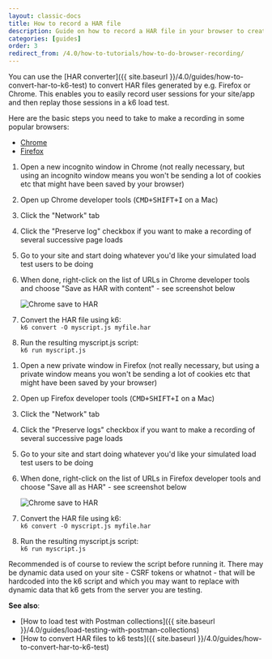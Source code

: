 ```yaml
---
layout: classic-docs
title: How to record a HAR file
description: Guide on how to record a HAR file in your browser to create a k6 load test script
categories: [guides]
order: 3
redirect_from: /4.0/how-to-tutorials/how-to-do-browser-recording/
---
```


You can use the [HAR converter]({{ site.baseurl }}/4.0/guides/how-to-convert-har-to-k6-test) to convert HAR files generated by e.g. Firefox or Chrome. This enables you to easily record user sessions for your site/app and then replay those sessions in a k6 load test.

Here are the basic steps you need to take to make a recording in some popular browsers:

<div class="row platform-tabs">
    <div class="col-12">
        <ul class="nav nav-pills mb-3" role="tablist">
            <li class="nav-item">
                <a class="nav-link active" id="platform-tabs-link-chrome" data-toggle="pill" href="#platform-tabs-content-chrome" role="tab">Chrome</a>
            </li>
            <li class="nav-item">
                <a class="nav-link" id="platform-tabs-link-firefox" data-toggle="pill" href="#platform-tabs-content-firefox" role="tab">Firefox</a>
            </li>
        </ul>
        <div class="tab-content">
            <div class="tab-pane fade show active" id="platform-tabs-content-chrome" role="tabpanel" aria-labelledby="platform-tabs-link-chrome">
<ol>
<li><p>Open a new incognito window in Chrome (not really necessary, but using an incognito window means you won't be sending a lot of cookies etc that might have been saved by your browser)</p></li>

<li><p>Open up Chrome developer tools (<kbd><kbd>CMD</kbd>+<kbd>SHIFT</kbd>+<kbd>I</kbd></kbd> on a Mac)</p></li>

<li><p>Click the "Network" tab</p></li>

<li><p>Click the "Preserve log" checkbox if you want to make a recording of several successive page loads</p></li>

<li><p>Go to your site and start doing whatever you'd like your simulated load test users to be doing</p></li>

<li><p>When done, right-click on the list of URLs in Chrome developer tools and choose "Save as HAR with content" - see screenshot below</p>
    <p><img src="{{ site.baseurl }}/assets/img/v4/how-to-tutorials/browser-recording-chrome-save-as-har.png" alt="Chrome save to HAR"></p>
</li>

<li><p>Convert the HAR file using k6:<br>
<code>k6 convert -O myscript.js myfile.har</code>
</p></li>

<li><p>Run the resulting myscript.js script:<br>
<code>k6 run myscript.js</code></p>
</li>
</ol>
            </div>
            <div class="tab-pane fade" id="platform-tabs-content-firefox" role="tabpanel" aria-labelledby="platform-tabs-link-firefox">
<ol>
<li><p>Open a new private window in Firefox (not really necessary, but using a private window means you won't be sending a lot of cookies etc that might have been saved by your browser)</p></li>

<li><p>Open up Firefox developer tools (<kbd><kbd>CMD</kbd>+<kbd>SHIFT</kbd>+<kbd>I</kbd></kbd> on a Mac)</p></li>

<li><p>Click the "Network" tab</p></li>

<li><p>Click the "Preserve logs" checkbox if you want to make a recording of several successive page loads</p></li>

<li><p>Go to your site and start doing whatever you'd like your simulated load test users to be doing</p></li>

<li><p>When done, right-click on the list of URLs in Firefox developer tools and choose "Save all as HAR" - see screenshot below</p>
    <p><img src="{{ site.baseurl }}/assets/img/v4/how-to-tutorials/browser-recording-firefox-save-all-as-har.png" alt="Chrome save to HAR"></p>
</li>

<li><p>Convert the HAR file using k6:<br>
<code>k6 convert -O myscript.js myfile.har</code>
</p></li>

<li><p>Run the resulting myscript.js script:<br>
<code>k6 run myscript.js</code></p>
</li>
</ol>
            </div>
        </div>
    </div>
</div>

Recommended is of course to review the script before running it. There may be dynamic data used on your site - CSRF tokens or whatnot - that will be hardcoded into the k6 script and which you may want to replace with dynamic data that k6 gets from the server you are testing.

**See also**:
- [How to load test with Postman collections]({{ site.baseurl }}/4.0/guides/load-testing-with-postman-collections)
- [How to convert HAR files to k6 tests]({{ site.baseurl }}/4.0/guides/how-to-convert-har-to-k6-test)
